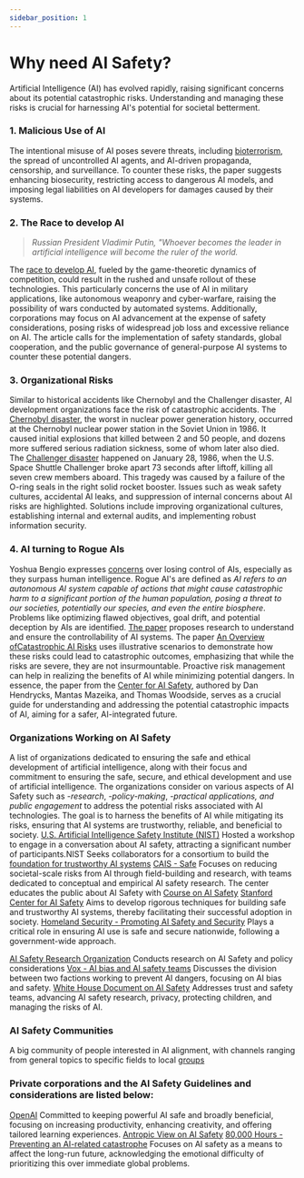 ```yaml
---
sidebar_position: 1
---
```


# Why need AI Safety?
Artificial Intelligence (AI) has evolved rapidly, raising significant concerns about its potential catastrophic risks. Understanding and managing these risks is crucial for harnessing AI's potential for societal betterment.

### 1. Malicious Use of AI 
The intentional misuse of AI poses severe threats, including [bioterrorism](https://www.rand.org/pubs/research_reports/RRA2977-1.html), the spread of uncontrolled AI agents, and AI-driven propaganda, censorship, and surveillance. To counter these risks, the paper suggests enhancing biosecurity, restricting access to dangerous AI models, and imposing legal liabilities on AI developers for damages caused by their systems.

### 2. The Race to develop AI

>*Russian President Vladimir Putin, "Whoever becomes the leader in artificial intelligence will become the ruler of the world.*

The [race to develop AI](https://www.ncuscr.org/podcast/us-china-ai-race/), fueled by the game-theoretic dynamics of competition, could result in the rushed and unsafe rollout of these technologies. This particularly concerns the use of AI in military applications, like autonomous weaponry and cyber-warfare, raising the possibility of wars conducted by automated systems. Additionally, corporations may focus on AI advancement at the expense of safety considerations, posing risks of widespread job loss and excessive reliance on AI. The article calls for the implementation of safety standards, global cooperation, and the public governance of general-purpose AI systems to counter these potential dangers.
### 3. Organizational Risks 
Similar to historical accidents like Chernobyl and the Challenger disaster, AI development organizations face the risk of catastrophic accidents. 
The [Chernobyl disaster](https://www.britannica.com/event/Chernobyl-disaster), the worst in nuclear power generation history, occurred at the Chernobyl nuclear power station in the Soviet Union in 1986. It caused initial explosions that killed between 2 and 50 people, and dozens more suffered serious radiation sickness, some of whom later also died.
The [Challenger disaster](https://www.britannica.com/event/Challenger-disaster) happened on January 28, 1986, when the U.S. Space Shuttle Challenger broke apart 73 seconds after liftoff, killing all seven crew members aboard. This tragedy was caused by a failure of the O-ring seals in the right solid rocket booster​.
Issues such as weak safety cultures, accidental AI leaks, and suppression of internal concerns about AI risks are highlighted. Solutions include improving organizational cultures, establishing internal and external audits, and implementing robust information security.

### 4. AI turning to Rogue AIs
Yoshua Bengio expresses [concerns](https://yoshuabengio.org/2023/05/22/how-rogue-ais-may-arise/) over losing control of AIs, especially as they surpass human intelligence. Rogue AI's are defined as *AI refers to an autonomous AI system capable of actions that might cause catastrophic harm to a significant portion of the human population, posing a threat to our societies, potentially our species, and even the entire biosphere*.  Problems like optimizing flawed objectives, goal drift, and potential deception by AIs are identified. [The paper](https://arxiv.org/pdf/2306.12001.pdf) proposes research to understand and ensure the controllability of AI systems.
The paper [An Overview ofCatastrophic AI Risks](https://arxiv.org/pdf/2306.12001.pdf) uses illustrative scenarios to demonstrate how these risks could lead to catastrophic outcomes, emphasizing that while the risks are severe, they are not insurmountable. Proactive risk management can help in realizing the benefits of AI while minimizing potential dangers.
In essence, the paper from the [Center for AI Safety](https://arxiv.org/pdf/2306.12001.pdf), authored by Dan Hendrycks, Mantas Mazeika, and Thomas Woodside, serves as a crucial guide for understanding and addressing the potential catastrophic impacts of AI, aiming for a safer, AI-integrated future​​.

### Organizations Working on AI Safety
A list of organizations dedicated to ensuring the safe and ethical development of artificial intelligence, along with their focus and commitment to ensuring the safe, secure, and ethical development and use of artificial intelligence. The organizations consider on various aspects of AI Safety such as 
-*research*, 
-*policy-making*, 
-*practical applications, and public engagement* to address the potential risks associated with AI technologies. The goal is to harness the benefits of AI while mitigating its risks, ensuring that AI systems are trustworthy, reliable, and beneficial to society.
[U.S. Artificial Intelligence Safety Institute (NIST)](https://www.nist.gov/artificial-intelligence/artificial-intelligence-safety-institute)
Hosted a workshop to engage in a conversation about AI safety, attracting a significant number of participants.NIST Seeks collaborators for a consortium to build the [foundation for trustworthy AI systems](https://www.nist.gov/news-events/news/2023/11/nist-seeks-collaborators-consortium-supporting-artificial-intelligence)
[CAIS - Safe](https://www.safe.ai/about)
Focuses on reducing societal-scale risks from AI through field-building and research, with teams dedicated to conceptual and empirical AI safety research. The center educates the public about AI Safety with [Course on AI Safety](https://course.mlsafety.org/)
[Stanford Center for AI Safety](https://aisafety.stanford.edu/)
Aims to develop rigorous techniques for building safe and trustworthy AI systems, thereby facilitating their successful adoption in society.
[Homeland Security - Promoting AI Safety and Security](https://www.dhs.gov/ai/promoting-ai-safety-and-security)
Plays a critical role in ensuring AI use is safe and secure nationwide, following a government-wide approach.

[AI Safety Research Organization](https://apartresearch.com/) 
Conducts research on AI Safety and policy considerations
[Vox - AI bias and AI safety teams](https://www.vox.com/future-perfect/2022/8/10/23298108/ai-dangers-ethics-alignment-present-future-risk)
Discusses the division between two factions working to prevent AI dangers, focusing on AI bias and safety.
[White House Document on AI Safety](https://www.whitehouse.gov/wp-content/uploads/2023/07/Ensuring-Safe-Secure-and-Trustworthy-AI.pdf)
Addresses trust and safety teams, advancing AI safety research, privacy, protecting children, and managing the risks of AI.

### AI Safety Communities
A big community of people interested in AI alignment, with channels ranging from general topics to specific fields to local [groups](https://coda.io/@alignmentdev/alignmentecosystemdevelopment)


### Private corporations and the AI Safety Guidelines and considerations are listed below:
[OpenAI](https://openai.com/blog/our-approach-to-ai-safety)
Committed to keeping powerful AI safe and broadly beneficial, focusing on increasing productivity, enhancing creativity, and offering tailored learning experiences.
[Antropic View on AI Safety](https://www.anthropic.com/index/core-views-on-ai-safety)
[80,000 Hours - Preventing an AI-related catastrophe](https://80000hours.org/problem-profiles/artificial-intelligence/)
Focuses on AI safety as a means to affect the long-run future, acknowledging the emotional difficulty of prioritizing this over immediate global problems.
